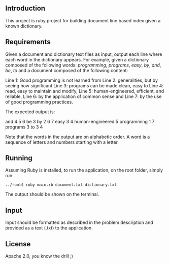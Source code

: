 ## Introduction

This project is ruby project for building document line based index given a known dictionary.


## Requirements

Given a document and dictionary text files as input, output each line where each word in the dictionary appears. For example, given a dictionary composed of the following words: *programming*, *programs*, *easy*, *by*, *and*, *be*, *to* and a document composed of the following content:

Line 1: Good programming is not learned from
Line 2: generalities, but by seeing how significant
Line 3: programs can be made clean, easy to
Line 4: read, easy to maintain and modify,
Line 5: human-engineered, efficient, and reliable,
Line 6: by the application of common sense and
Line 7: by the use of good programming practices.

The expected output is:

and 4 5 6
be 3
by  2  6  7
easy  3  4
human-engineered 5
programming  1  7
programs  3
to  3  4

Note that the words in the output are on alphabetic order. A word is a sequence of letters and numbers starting with a letter.


## Running

Assuming Ruby is installed, to run the application, on the root folder, simply run:

```
../root$ ruby main.rb document.txt dictionary.txt
```

The output should be shown on the terminal.


## Input

Input should be formatted as described in the problem description and provided as a text (.txt) to the application.


## License

Apache 2.0, you know the drill ;)
